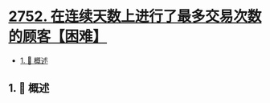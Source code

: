 # [2752. 在连续天数上进行了最多交易次数的顾客【困难】](https://github.com/tnotesjs/TNotes.leetcode/tree/main/notes/2752.%20%E5%9C%A8%E8%BF%9E%E7%BB%AD%E5%A4%A9%E6%95%B0%E4%B8%8A%E8%BF%9B%E8%A1%8C%E4%BA%86%E6%9C%80%E5%A4%9A%E4%BA%A4%E6%98%93%E6%AC%A1%E6%95%B0%E7%9A%84%E9%A1%BE%E5%AE%A2%E3%80%90%E5%9B%B0%E9%9A%BE%E3%80%91)

<!-- region:toc -->

- [1. 📝 概述](#1--概述)

<!-- endregion:toc -->

## 1. 📝 概述
